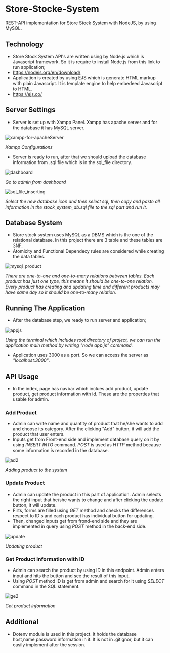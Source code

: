 # Store-Stocke-System
REST-API implementation for Store Stock System with NodeJS, by using MySQL.

## Technology
- Store Stock System API's are written using by Node.js which is Javascript framework. So it is require to install Node.js from this link to run application;
- https://nodejs.org/en/download/
- Application is created by using EJS which is generate HTML markup with plain Javascript. It is template engine to help embedeed Javascript to HTML.
- https://ejs.co/

## Server Settings
- Server is set up with Xampp Panel. Xampp has apache server and for the database it has MySQL server.

![xampp-for-apacheServer](https://user-images.githubusercontent.com/57812346/158064874-f67b998d-19f3-41de-83e9-d912d8a8d26e.png)

_Xampp Configurations_

- Server is ready to run, after that we should upload the database information from .sql file which is in the sql_file directory.

![dashboard](https://user-images.githubusercontent.com/57812346/158891469-30200b3f-31db-42fd-af74-7e621fc64075.png)

_Go to admin from dashboard_

![sql_file_inserting](https://user-images.githubusercontent.com/57812346/158891560-942535aa-46a1-410a-950f-90b444fffb00.png)

_Select the new database icon and then select sql, then copy and paste all information in the stock_system_db.sql file to the sql part and run it._

## Database System

- Store stock system uses MySQL as a DBMS which is the one of the relational database. In this project there are 3 table and these tables are 3NF. 
- Atomicity and Functional Dependecy rules are considered while creating the data tables. 

![mysql_product](https://user-images.githubusercontent.com/57812346/158977608-bcc4ea89-cc70-4312-9097-96f5b2eedfb6.png)

_There are one-to-one and one-to-many relations between tables. Each product has just one type, this means it should be one-to-one relation._
_Every product has creating and updating time and different products may have same day so it should be one-to-many relation._

## Running The Application

- After the database step, we ready to run server and application;

![appjs](https://user-images.githubusercontent.com/57812346/158892532-714a032c-9d66-4c1e-88a2-cf1dc39021b2.png)

_Using the terminal which includes root directory of project, we can run the application main method by writing "node app.js" command._

- Application uses 3000 as a port. So we can access the server as *"localhost:3000"*.

## API Usage

- In the index, page has navbar which inclues add product, update product, get product information with id. These are the properties that usable for admin.

### Add Product

- Admin can write name and quantity of product that he/she wants to add and choose its category. After the clicking "Add" button, it will add the product that user enters.
- Inputs get from Front-end side and implement database query on it by using *INSERT INTO* command. *POST* is used as *HTTP* method because some information is recorded in the database. 

![ad2](https://user-images.githubusercontent.com/57812346/158897111-c4fa21bb-ad10-47c9-91a1-d149f25ba400.png)

_Adding product to the system_

### Update Product

- Admin can update the product in this part of application. Admin selects the right input that he/she wants to change and after clicking the update button, it will update.
- Firts, forms are filled using *GET* method and checks the differences respect to ID's and each product has individual button for updating.
- Then, changed inputs get from frond-end side and they are implemented in query using *POST* method in the back-end side.

![update](https://user-images.githubusercontent.com/57812346/158894834-0ceec234-de42-4b03-a981-3e7c8fa11550.png)

_Updating product_

### Get Product Information with ID

- Admin can search the product by using ID in this endpoint. Admin enters input and hits the button and see the result of this input.
- Using *POST* method ID is get from admin and search for it using *SELECT* command in the SQL statement.

![ge2](https://user-images.githubusercontent.com/57812346/158897004-dbbad2b5-8a09-4552-9fa0-a083e5edbfbb.png)


_Get product information_

## Additional

- Dotenv module is used in this project. It holds the database host,name,password information in it. It is not in .gitignor, but it can easily implement after the session.


